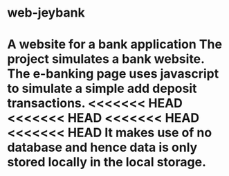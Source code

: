 # web-jeybank
A website for a bank application
The project simulates a bank website. 
The e-banking page uses javascript to simulate a simple add deposit transactions.
<<<<<<< HEAD
<<<<<<< HEAD
<<<<<<< HEAD
<<<<<<< HEAD
It makes use of no database and hence data is only stored locally in the local storage.
=======

